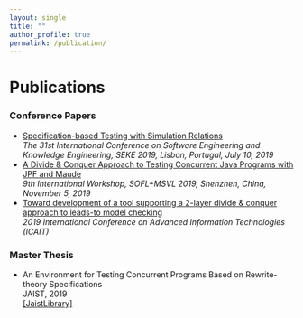 ```yaml
---
layout: single
title: ""
author_profile: true
permalink: /publication/
---
```

# Publications
### Conference Papers
* [Specification-based Testing with Simulation Relations](http://ksiresearch.org/seke/seke19paper/seke19paper_27.pdf) <br/>
    _The 31st International Conference on Software Engineering and Knowledge Engineering, SEKE 2019, Lisbon, Portugal, July 10, 2019_<br/>
* [A Divide & Conquer Approach to Testing Concurrent Java Programs with JPF and Maude](https://link.springer.com/chapter/10.1007/978-3-030-41418-4_4)<br/>
    _9th International Workshop, SOFL+MSVL 2019, Shenzhen, China, November 5, 2019_
* [Toward development of a tool supporting a 2-layer divide & conquer approach to leads-to model checking](https://ieeexplore.ieee.org/abstract/document/8920978)<br/>
    _2019 International Conference on Advanced Information Technologies (ICAIT)_

### Master Thesis

* An Environment for Testing Concurrent Programs Based on Rewrite-theory Specifications<br/>
    JAIST, 2019<br/>
    [[JaistLibrary]](https://dspace.jaist.ac.jp/dspace/)